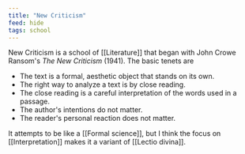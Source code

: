 ```yaml
---
title: "New Criticism"
feed: hide
tags: school
---
```


New Criticism is a school of [[Literature]] that began with John Crowe Ransom's _The New Criticism_ (1941). The basic tenets are

- The text is a formal, aesthetic object that stands on its own.
- The right way to analyze a text is by close reading.
- The close reading is a careful interpretation of the words used in a passage.
- The author's intentions do not matter.
- The reader's personal reaction does not matter.

It attempts to be like a [[Formal science]], but I think the focus on [[Interpretation]] makes it a variant of [[Lectio divina]].
